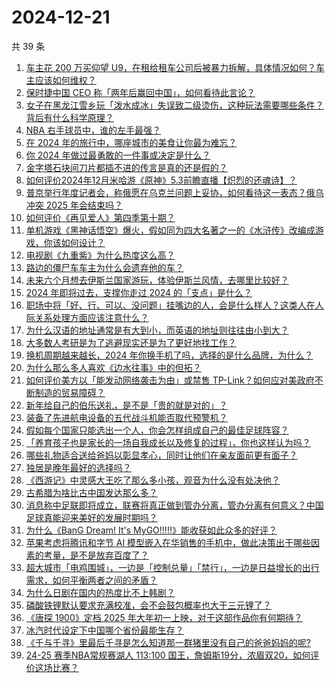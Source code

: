 # 2024-12-21

共 39 条

<!-- BEGIN -->
<!-- 最后更新时间 Sat Dec 21 2024 01:19:44 GMT+0800 (China Standard Time) -->

1. [车主花 200 万买仰望 U9，在租给租车公司后被暴力拆解，具体情况如何？车主应该如何维权？](https://www.zhihu.com/question/6982007681)
1. [保时捷中国 CEO 称「两年后赢回中国」，如何看待此言论？](https://www.zhihu.com/question/7109065016)
1. [女子在黑龙江雪乡玩「泼水成冰」失误致二级烫伤，这种玩法需要哪些条件？背后有什么科学原理？](https://www.zhihu.com/question/7293820415)
1. [NBA 右手球员中，谁的左手最强？](https://www.zhihu.com/question/24676400)
1. [在 2024 年的旅行中，哪座城市的美食让你最为难忘？](https://www.zhihu.com/question/6974110721)
1. [你 2024 年做过最勇敢的一件事或决定是什么？](https://www.zhihu.com/question/6476945183)
1. [金字塔石块间刀片都插不进的传言是真的还是假的？](https://www.zhihu.com/question/27714270)
1. [如何评价2024年12月米哈游《原神》5.3前瞻直播【炽烈的还魂诗】？](https://www.zhihu.com/question/7312121313)
1. [普京举行年度记者会，称俄愿在乌克兰问题上妥协，如何看待这一表态？俄乌冲突 2025 年会结束吗？](https://www.zhihu.com/question/7347543751)
1. [如何评价《再见爱人》第四季第十期？](https://www.zhihu.com/question/7271510603)
1. [单机游戏《黑神话悟空》爆火，假如同为四大名著之一的《水浒传》改编成游戏，你该如何设计？](https://www.zhihu.com/question/665235287)
1. [电视剧《九重紫》为什么热度这么高？](https://www.zhihu.com/question/6915515166)
1. [路边的僵尸车车主为什么会遗弃他的车？](https://www.zhihu.com/question/639885177)
1. [未来六个月想去伊斯兰国家游玩，体验伊斯兰风情，去哪里比较好？](https://www.zhihu.com/question/6637832132)
1. [2024 年即将过去，支撑你走过 2024 的「支点」是什么？](https://www.zhihu.com/question/6740698353)
1. [职场中将「好、行、可以、没问题」挂嘴边的人，会是什么样人？这类人在人际关系处理方面应该注意什么？](https://www.zhihu.com/question/7137044707)
1. [为什么汉语的地址通常是有大到小，而英语的地址则往往由小到大？](https://www.zhihu.com/question/6846747017)
1. [大多数人考研是为了逃避现实还是为了更好地找工作？](https://www.zhihu.com/question/5036265357)
1. [换机周期越来越长，2024 年你换手机了吗，选择的是什么品牌，为什么？](https://www.zhihu.com/question/6777188798)
1. [为什么那么多人喜欢《边水往事》中的但拓？](https://www.zhihu.com/question/5975433775)
1. [如何评价美方以「能发动网络袭击为由」或禁售 TP-Link？如何应对美政府不断制造的贸易障碍？](https://www.zhihu.com/question/7290873287)
1. [新年给自己的伯乐送礼，是不是「贵的就是对的」？](https://www.zhihu.com/question/7351725044)
1. [装备了先进航电设备的五代战斗机能否取代预警机？](https://www.zhihu.com/question/6874544183)
1. [假如每个国家只能选出一个人，你会怎样组成自己的最佳足球阵容？](https://www.zhihu.com/question/7187098649)
1. [「养育孩子也是家长的一场自我成长以及修复的过程」，你也这样认为吗？](https://www.zhihu.com/question/6899566577)
1. [哪些礼物适合送给爸妈以彰显孝心，同时让他们在亲友面前更有面子？](https://www.zhihu.com/question/7351694020)
1. [独居是晚年最好的选择吗？](https://www.zhihu.com/question/994768493)
1. [《西游记》中灵感大王吃了那么多小孩，观音为什么没有处决他？](https://www.zhihu.com/question/561283075)
1. [古希腊为啥比古中国发达那么多？](https://www.zhihu.com/question/5310199314)
1. [消息称中足联即将成立，联赛将真正做到管办分离，管办分离有何意义？中国足球真能迎来美好的发展时期吗？](https://www.zhihu.com/question/7301940527)
1. [为什么《BanG Dream! It's MyGO!!!!!》能收获如此众多的好评？](https://www.zhihu.com/question/615419286)
1. [苹果考虑将腾讯和字节 AI 模型嵌入在华销售的手机中，做此决策出于哪些因素的考量，是不是放弃百度了？](https://www.zhihu.com/question/7281173530)
1. [超大城市「电鸡围城」，一边是「控制总量」「禁行」，一边是日益增长的出行需求，如何平衡两者之间的矛盾？](https://www.zhihu.com/question/6986944100)
1. [为什么日剧在国内的热度比不上韩剧？](https://www.zhihu.com/question/376202804)
1. [磷酸铁锂默认要求充满校准，会不会鼓包概率也大于三元锂了？](https://www.zhihu.com/question/611215988)
1. [《唐探 1900》定档 2025 年大年初一上映，对于这部作品你有何期待？](https://www.zhihu.com/question/7302644131)
1. [冰汽时代设定下中国哪个省份最能生存？](https://www.zhihu.com/question/6593596873)
1. [《千与千寻》里最后千寻是怎么知道那一群猪里没有自己的爸爸妈妈的呢?](https://www.zhihu.com/question/26076643)
1. [24-25 赛季NBA常规赛湖人 113:100 国王，詹姆斯19分，浓眉双20，如何评价这场比赛？](https://www.zhihu.com/question/7355504979)

<!-- END -->
